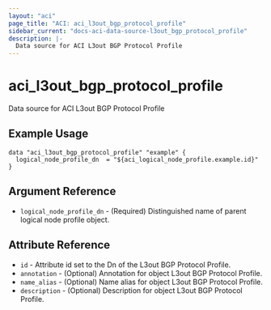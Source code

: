 ```yaml
---
layout: "aci"
page_title: "ACI: aci_l3out_bgp_protocol_profile"
sidebar_current: "docs-aci-data-source-l3out_bgp_protocol_profile"
description: |-
  Data source for ACI L3out BGP Protocol Profile
---
```


# aci_l3out_bgp_protocol_profile

Data source for ACI L3out BGP Protocol Profile

## Example Usage

```hcl
data "aci_l3out_bgp_protocol_profile" "example" {
  logical_node_profile_dn  = "${aci_logical_node_profile.example.id}"
}
```

## Argument Reference

- `logical_node_profile_dn` - (Required) Distinguished name of parent logical node profile object.

## Attribute Reference

- `id` - Attribute id set to the Dn of the L3out BGP Protocol Profile.
- `annotation` - (Optional) Annotation for object L3out BGP Protocol Profile.
- `name_alias` - (Optional) Name alias for object L3out BGP Protocol Profile.
- `description` - (Optional) Description for object L3out BGP Protocol Profile.
